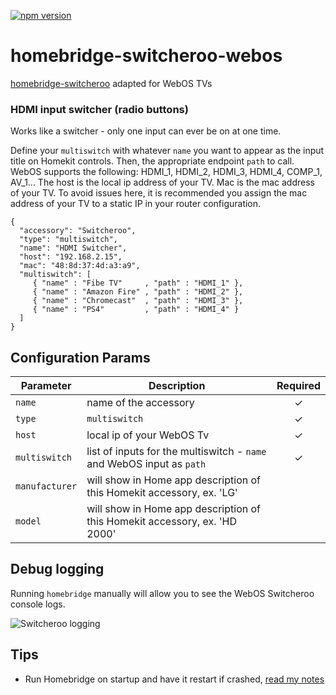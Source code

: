 [![npm version](https://badge.fury.io/js/homebridge-switcheroo.svg)](https://badge.fury.io/js/homebridge-switcheroo)

# homebridge-switcheroo-webos
[homebridge-switcheroo](https://badge.fury.io/js/homebridge-switcheroo) adapted for WebOS TVs


### HDMI input switcher (radio buttons)
Works like a switcher - only one input can ever be on at one time.

Define your `multiswitch` with whatever `name` you want to appear as the input title on Homekit controls. Then, the appropriate endpoint `path` to call. WebOS supports the following: HDMI_1, HDMI_2, HDMI_3, HDMI_4, COMP_1, AV_1...
The host is the local ip address of your TV. Mac is the mac address of your TV. To avoid issues here, it is recommended you assign the mac address of your TV to a static IP in your router configuration. 
```
{
  "accessory": "Switcheroo",
  "type": "multiswitch",
  "name": "HDMI Switcher",
  "host": "192.168.2.15",
  "mac": "48:8d:37:4d:a3:a9",
  "multiswitch": [
     { "name" : "Fibe TV"     , "path" : "HDMI_1" },
     { "name" : "Amazon Fire" , "path" : "HDMI_2" },
     { "name" : "Chromecast"  , "path" : "HDMI_3" },
     { "name" : "PS4"         , "path" : "HDMI_4" }
  ]
}
```


## Configuration Params

|        Parameter       |                                     Description                                     | Required |
| -----------------------| ----------------------------------------------------------------------------------- |:--------:|
| `name`                 | name of the accessory                                                               |     ✓    |
| `type`                 | `multiswitch`                                                                       |     ✓    |
| `host`                 | local ip of your WebOS Tv                                                           |     ✓    |
| `multiswitch`          | list of inputs for the multiswitch - `name` and WebOS input as `path`               |     ✓    |
| `manufacturer`         | will show in Home app description of this Homekit accessory, ex. 'LG'               |           |
| `model`                | will show in Home app description of this Homekit accessory, ex. 'HD 2000'          |           |



## Debug logging

Running `homebridge` manually will allow you to see the WebOS Switcheroo console logs.

![Switcheroo logging](https://github.com/chriszelazo/homebridge-switcheroo/raw/master/logging.png) 


## Tips

  - Run Homebridge on startup and have it restart if crashed, [read my notes](https://github.com/chriszelazo/Apartment-Homebridge-Setup#auto-restart-homebridge-after-a-crash)

